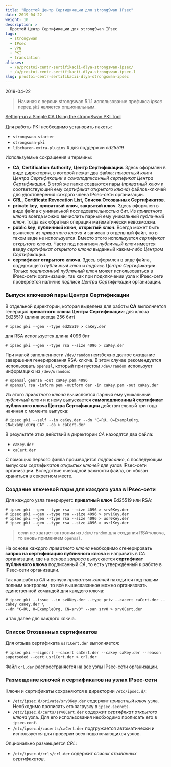 ```yaml
---
title: "Простой Центр Сертификации для strongSwan IPsec"
date: 2019-04-22
weight: 10
description: >
  Простой Центр Сертификации для strongSwan IPsec
tags:
  - strongSwan
  - IPsec
  - VPN
  - PKI
  - translation
aliases:
  - /a/prostoi-centr-sertifikacii-dlya-strongswan-ipsec/
  - /a/prostoi-centr-sertifikacii-dlya-strongswan-ipsec-1
slug: prostoi-centr-sertifikacii-dlya-strongswan-ipsec
---
```


2019-04-22

> Начиная с версии strongswan 5.1.1 использование префикса *ipsec* перед `pki` является опциональным.

[Setting-up a Simple CA Using the strongSwan PKI Tool](https://wiki.strongswan.org/projects/strongswan/wiki/SimpleCA)

Для работы PKI необходимо установить пакеты:

- `strongswan-starter`
- `strongswan-pki`
- `libcharon-extra-plugins` # для поддержки *ed25519*

Используемые сокращения и термины:

- **CA**, **Certification Authority**, **Центр Сертификации**. Здесь оформлен в виде директории, в которой лежат два файла: *приватный ключ Центра Сертификации* и *самоподписанный сертификат Центра Сертификации*. В этой же папке создаются пары (*приватный ключ* и соответствующий ему *сертификат открытого ключа*) файлов-ключей для удостоверения каждого члена IPsec-сети организации.
- **CRL**, **Certificate Revocation List**, **Список Отозванных Сертификатов**.
- **private key**, **приватный ключ**, **закрытый ключ**. Здесь оформлен в виде файла с уникальной последовательностью бит. Из *приватного ключа* всегда можно вычислить парный ему уникальный *публичный ключ*, тогда как обратная операция математически невозможна.
- **public key**, **публичный ключ**, **открытый ключ**. Всегда может быть вычислен из *приватного ключа* и записан в отдельный файл, но в таком виде не используется. Вместо этого используется *сертификат открытого ключа*. Часто под понятием *публичный ключ* имеется ввиду *сертификат открытого ключа* выданный каким-либо *Центром Сертификации*.
- **сертификат открытого ключа**. Здесь оформлен в виде файла, содержащего *публичный ключ* и *подпись Центра Сертификации*. Только *подписанный публичный ключ* может использоваться в IPsec-сети организации, так как при подключении узла к IPsec-сети проверяется наличие *подписи Центра Сертификации* организации.

### Выпуск ключевой пары Центра Сертификации
В отдельной директории, которая выделена для работы **CA** выполняется генерация **приватного ключа Центра Сертификации**:
для ключа Ed25519 (длина всегда 256 бит)
```
# ipsec pki --gen --type ed25519 > caKey.der
```
для RSA используется длина 4096 бит
```
# ipsec pki --gen --type rsa --size 4096 > caKey.der
```

При малой заполненности `/dev/random` неизбежно долгое ожидание завершения генерирования RSA-ключа. В этом случае рекомендуется использовать `openssl`, который при пустом `/dev/random` использует информацию из `/dev/urandom`:

```
# openssl genrsa -out caKey.pem 4096
# openssl rsa -inform pem -outform der -in caKey.pem -out caKey.der
```

Из этого *приватного ключа* вычисляется парный ему уникальный *публичный ключ* и к нему выпускается **самоподписанный сертификат публичного ключа Центра Сертификации** действительный три года начиная с момента выпуска:
```
# ipsec pki --self --in caKey.der --dn "C=RU, O=ExampleOrg, CN=ExampleOrg CA" --ca > caCert.der
```

В результате этих действий в директории *CA* находятся два файла:
- `caKey.der`
- `caCert.der`

С помощью первого файла производится *подписание*, с последующим выпуском *сертификатов открытых ключей* для узлов IPsec-сети организации. Вследствие очевидной важности файла, он обязан храниться в секретном месте.

### Создание ключевой пары для каждого узла в IPsec-сети
Для каждого узла генерируетс **приватный ключ** Ed25519 или RSA:
```
# ipsec pki --gen --type rsa --size 4096 > srv0Key.der
# ipsec pki --gen --type rsa --size 4096 > srv1Key.der
# ipsec pki --gen --type rsa --size 4096 > usr0Key.der
# ipsec pki --gen --type rsa --size 4096 > usr1Key.der
```
> если не хватает энтропии из `/dev/random` для создания RSA-ключа, то вновь применяем `openssl`.

На основе каждого *приватного ключа* необходимо сгенерировать **запрос на сертификацию публичного ключа** и направить в *CA* организации, где на основе *запроса* выпускается **сертификат публичного ключа** подписанный *CA*, то есть утверждённый к работе в IPsec-сети организации.

Так как работа *CA* и выпуск *приватных ключей* находится под нашим полным контролем, то всё вышесказанное можно организовать единственной командой для каждого ключа:
```
# ipsec pki --issue --in sv0Key.der --type priv --cacert caCert.der --cakey caKey.der \
--dn "C=RU, O=ExampleOrg, CN=srv0" --san srv0 > srv0Cert.der
```
 и так далее для каждого ключа.

### Список Отозванных сертификатов
Для отзыва сертификата `usr1Cert.der` выполняется:
```
# ipsec pki --signcrl --cacert caCert.der --cakey caKey.der --reason superseded --cert usr1Cert.der > crl.der
```
Файл `crl.der` распространяется на все узлы IPsec-сети организации.

### Размещение ключей и сертификатов на узлах IPsec-сети
Ключи и сертификаты сохраняются в директории `/etc/ipsec.d/`:

- `/etc/ipsec.d/private/srv0Key.der` содержит *приватный ключ* узла. Необходимо прописать его загрузку в `ipsec.secrets`.
- `/etc/ipsec.d/certs/srv0Cert.der` содержит *сертификат открытого ключа* узла. Для его использования необходимо прописать его в `ipsec.conf`.
- `/etc/ipsec.d/cacerts/caCert.der` подгружается автоматически и используется для проверки всех подключающихся узлов.

Опционально размещается *CRL*:

- `/etc/ipsec.d/crls/crl.der` содержит *список отозванных сертификатов*.
